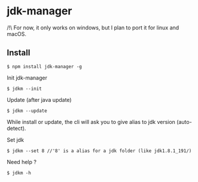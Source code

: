 # jdk-manager

/!\ For now, it only works on windows, but I plan to port it for linux and macOS. 


## Install

```console
$ npm install jdk-manager -g
```

Init jdk-manager
```console
$ jdkm --init
```

Update (after java update)
```
$ jdkm --update
```

While install or update, the cli will ask you to give alias to jdk version (auto-detect).

Set jdk
```
$ jdkm --set 8 //'8' is a alias for a jdk folder (like jdk1.8.1_191/)
```

Need help ? 
```
$ jdkm -h
```
